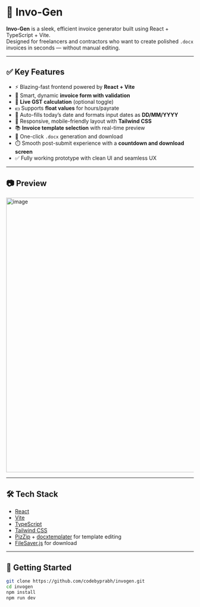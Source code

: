 # 🧾 Invo-Gen

**Invo-Gen** is a sleek, efficient invoice generator built using React + TypeScript + Vite.  
Designed for freelancers and contractors who want to create polished `.docx` invoices in seconds — without manual editing.

---

## ✅ Key Features

- ⚡ Blazing-fast frontend powered by **React + Vite**
- 🧾 Smart, dynamic **invoice form with validation**
- 🎯 **Live GST calculation** (optional toggle)
- 💵 Supports **float values** for hours/payrate
- 📅 Auto-fills today’s date and formats input dates as **DD/MM/YYYY**
- 🎨 Responsive, mobile-friendly layout with **Tailwind CSS**
- 📚 **Invoice template selection** with real-time preview
- 💾 One-click `.docx` generation and download
- ⏱️ Smooth post-submit experience with a **countdown and download screen**
- ✅ Fully working prototype with clean UI and seamless UX

---

## 📷 Preview

<img width="1082" height="737" alt="image" src="https://github.com/user-attachments/assets/ed37945f-304f-4449-a2e5-c898730ccc1e" />


---

## 🛠 Tech Stack

- [React](https://reactjs.org/)
- [Vite](https://vitejs.dev/)
- [TypeScript](https://www.typescriptlang.org/)
- [Tailwind CSS](https://tailwindcss.com/)
- [PizZip](https://github.com/Stuk/jszip) + [docxtemplater](https://docxtemplater.com/) for template editing
- [FileSaver.js](https://github.com/eligrey/FileSaver.js) for download

---

## 🚀 Getting Started

```bash
git clone https://github.com/codebyprabh/invogen.git
cd invogen
npm install
npm run dev
